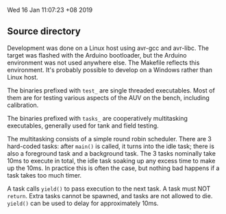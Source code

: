 
Wed 16 Jan 11:07:23 +08 2019

## Source directory

Development was done on a Linux host using avr-gcc and avr-libc.
The target was flashed with the Arduino bootloader, but the
Arduino environment was not used anywhere else.  The Makefile
reflects this environment.  It's probably possible to develop on
a Windows rather than Linux host.

The binaries prefixed with `test_` are single threaded executables.
Most of them are for testing various aspects of the AUV on the
bench, including calibration.

The binaries prefixed with `tasks_` are cooperatively multitasking
executables, generally used for tank and field testing.

The multitasking consists of a simple round robin scheduler.
There are 3 hard-coded tasks: after `main()` is called, it turns
into the idle task; there is also a foreground task and a
background task.  The 3 tasks nominally take 10ms to execute in
total, the idle task soaking up any excess time to make up the
10ms.  In practice this is often the case, but nothing bad
happens if a task takes too much timer.

A task calls `yield()` to pass execution to the next task.  A
task must NOT `return`.  Extra tasks cannot be spawned, and
tasks are not allowed to die.  `yield()` can be used to delay
for approximately 10ms.
